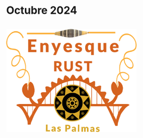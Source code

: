 
# Octubre 2024

<img style="margin: 1em 0em;border: 0" width="350" alt="Enyesque Rust Las Palmas Dev" src="images/enyesque-rust-laspalmas.svg">



